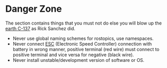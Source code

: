 # Danger Zone

The section contains things that you must not do else you will blow up  the [earth C-137](https://rickandmorty.fandom.com/wiki/Earth) as Rick Sanchez did.

* Never use global naming schemes for rostopics, use namespaces.
* Never connect [ESC](https://www.elprocus.com/electronic-speed-control-esc-working-applications/) \(Electronic Speed Controller\) connection with battery in wrong manner, positive terminal \(red wire\) must connect to positive terminal and vice versa for negative \(black wire\).
* Never install unstable/development version of software or OS.

